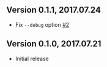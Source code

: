 ## Version 0.1.1, 2017.07.24

* Fix `--debug` option [#2](https://github.com/neocotic/throne/issues/2)

## Version 0.1.0, 2017.07.21

* Initial release
